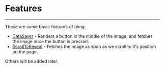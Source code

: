 # Features

---

These are some basic features of pimg:

* [DataSaver](/docs/features/data_saver.md) - Renders a button in the middle of the image, and fetches the image once the button is pressed.
* [ScrollToReveal](//docs/features/scroll_to_reveal.md) - Fetches the image as soon as we scroll to it's position on the page.

Others will be added later.

